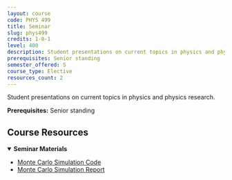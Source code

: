 ```yaml
---
layout: course
code: PHYS 499
title: Seminar
slug: phys499
credits: 1-0-1
level: 400
description: Student presentations on current topics in physics and physics research.
prerequisites: Senior standing
semester_offered: S
course_type: Elective
resources_count: 2
---
```


Student presentations on current topics in physics and physics research.

**Prerequisites:** Senior standing

## <i class="fas fa-book"></i> Course Resources

<details open>
<summary><strong><i class="fas fa-chart-bar"></i> Seminar Materials</strong></summary>
<ul>
<li><a href="/assets/resources/electives/phys499/Monte Carlo for Gamma Ray Transport.ipynb" download>Monte Carlo Simulation Code</a></li>
<li><a href="/assets/resources/electives/phys499/Monte Carlo for Gamma Ray Transport.pdf">Monte Carlo Simulation Report</a></li>
</ul>
</details>